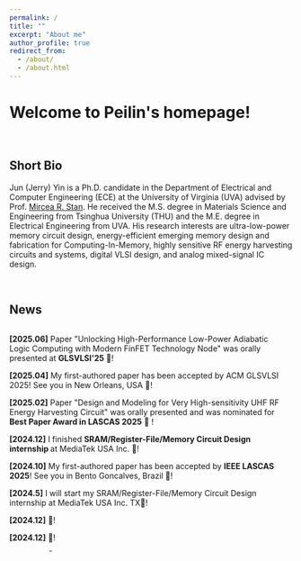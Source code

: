 ```yaml
---
permalink: /
title: ""
excerpt: "About me"
author_profile: true
redirect_from: 
  - /about/
  - /about.html
---
```


# Welcome to Peilin's homepage!

&emsp;

## Short Bio

Jun (Jerry) Yin is a Ph.D. candidate in the Department of Electrical and Computer Engineering (ECE) at the University of Virginia (UVA) advised by Prof. [Mircea R. Stan](https://engineering.virginia.edu/faculty/mircea-r-stan). He received the M.S. degree in Materials Science and Engineering from Tsinghua University (THU) and the M.E. degree in Electrical Engineering from UVA. His research interests are ultra-low-power memory circuit design, energy-efficient emerging memory design and fabrication for Computing-In-Memory, highly sensitive RF energy harvesting circuits and systems, digital VLSI design, and analog mixed-signal IC design.

&emsp;

## News

<div class="news-container">
  <p><strong>[2025.06]</strong> Paper "Unlocking High-Performance Low-Power Adiabatic Logic Computing with Modern FinFET Technology Node" was orally presented at <strong>GLSVLSI'25</strong> 🎉!</p>
  <p><strong>[2025.04]</strong> My first-authored paper has been accepted by ACM GLSVLSI 2025! See you in New Orleans, USA 🎉!</p>
  <p><strong>[2025.02]</strong> Paper "Design and Modeling for Very High-sensitivity UHF RF Energy Harvesting Circuit" was orally presented and was nominated for <strong>Best Paper Award in LASCAS 2025</strong> 🎉 ! </p>
  <p><strong>[2024.12]</strong> I finished <strong> SRAM/Register-File/Memory Circuit Design internship </strong> at MediaTek USA Inc. 🎉!</p>
  <p><strong>[2024.10]</strong> My first-authored paper has been accepted by <strong>IEEE LASCAS 2025</strong>! See you in Bento Goncalves, Brazil 🎉!</p>
  <p><strong>[2024.5]</strong> I will start my SRAM/Register-File/Memory Circuit Design internship at MediaTek USA Inc. TX🎉!</p>
  <p><strong>[2024.12]</strong> 🎉!</p>
  <p><strong>[2024.12]</strong> 🎉!</p>
  <p><strong>[2024.12]</strong> 🎉!</p>
  <p><strong>[2024.12]</strong> 🎉!</p>
  <p><strong>[2024.12]</strong> 🎉!</p>
  <p><strong>[2024.12]</strong> 🎉!</p>
</div>

<br/><br/>
<div id="map-container" style="display: flex; justify-content: center; align-items: center;">
    <div id="map-content" style="width: 450px;">
        <script type="text/javascript" id="clustrmaps" src="//clustrmaps.com/map_v2.js?d=d6TpbDkm30MhQxBEAnFmYRgisF6BV0T-GlVSiA0GfDY&cl=ffffff&w=a"></script>
    </div>
</div>

<style>
.news-container {
    width: 100%;
    height: 400px;  
    overflow-y: scroll;
    overflow-x: hidden;
    padding-right: 10px;  
    box-sizing: border-box;
    scrollbar-width: thin;
    scrollbar-color: #888 #f1f1f1;
}

.news-container::-webkit-scrollbar {
    width: 8px;
}

.news-container::-webkit-scrollbar-thumb {
    background-color: #888;
    border-radius: 5px;
}

.news-container::-webkit-scrollbar-thumb:hover {
    background-color: #555;
}
</style>






